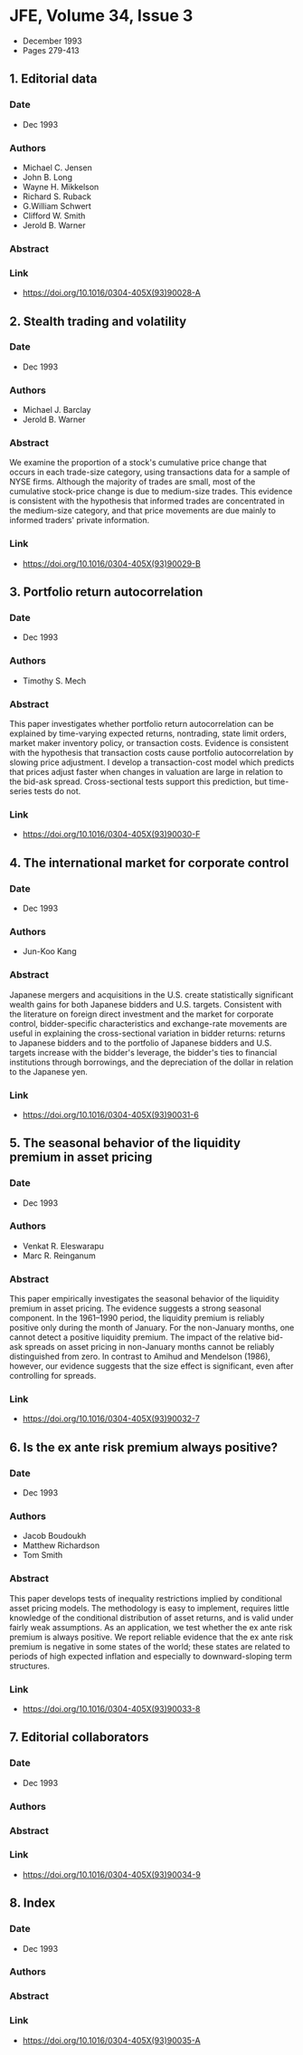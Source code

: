 # JFE, Volume 34, Issue 3
- December 1993
- Pages 279-413

## 1. Editorial data
### Date
- Dec 1993
### Authors
- Michael C. Jensen
- John B. Long
- Wayne H. Mikkelson
- Richard S. Ruback
- G.William Schwert
- Clifford W. Smith
- Jerold B. Warner
### Abstract

### Link
- https://doi.org/10.1016/0304-405X(93)90028-A

## 2. Stealth trading and volatility
### Date
- Dec 1993
### Authors
- Michael J. Barclay
- Jerold B. Warner
### Abstract
We examine the proportion of a stock's cumulative price change that occurs in each trade-size category, using transactions data for a sample of NYSE firms. Although the majority of trades are small, most of the cumulative stock-price change is due to medium-size trades. This evidence is consistent with the hypothesis that informed trades are concentrated in the medium-size category, and that price movements are due mainly to informed traders' private information.
### Link
- https://doi.org/10.1016/0304-405X(93)90029-B

## 3. Portfolio return autocorrelation
### Date
- Dec 1993
### Authors
- Timothy S. Mech
### Abstract
This paper investigates whether portfolio return autocorrelation can be explained by time-varying expected returns, nontrading, state limit orders, market maker inventory policy, or transaction costs. Evidence is consistent with the hypothesis that transaction costs cause portfolio autocorrelation by slowing price adjustment. I develop a transaction-cost model which predicts that prices adjust faster when changes in valuation are large in relation to the bid-ask spread. Cross-sectional tests support this prediction, but time-series tests do not.
### Link
- https://doi.org/10.1016/0304-405X(93)90030-F

## 4. The international market for corporate control
### Date
- Dec 1993
### Authors
- Jun-Koo Kang
### Abstract
Japanese mergers and acquisitions in the U.S. create statistically significant wealth gains for both Japanese bidders and U.S. targets. Consistent with the literature on foreign direct investment and the market for corporate control, bidder-specific characteristics and exchange-rate movements are useful in explaining the cross-sectional variation in bidder returns: returns to Japanese bidders and to the portfolio of Japanese bidders and U.S. targets increase with the bidder's leverage, the bidder's ties to financial institutions through borrowings, and the depreciation of the dollar in relation to the Japanese yen.
### Link
- https://doi.org/10.1016/0304-405X(93)90031-6

## 5. The seasonal behavior of the liquidity premium in asset pricing
### Date
- Dec 1993
### Authors
- Venkat R. Eleswarapu
- Marc R. Reinganum
### Abstract
This paper empirically investigates the seasonal behavior of the liquidity premium in asset pricing. The evidence suggests a strong seasonal component. In the 1961–1990 period, the liquidity premium is reliably positive only during the month of January. For the non-January months, one cannot detect a positive liquidity premium. The impact of the relative bid-ask spreads on asset pricing in non-January months cannot be reliably distinguished from zero. In contrast to Amihud and Mendelson (1986), however, our evidence suggests that the size effect is significant, even after controlling for spreads.
### Link
- https://doi.org/10.1016/0304-405X(93)90032-7

## 6. Is the ex ante risk premium always positive?
### Date
- Dec 1993
### Authors
- Jacob Boudoukh
- Matthew Richardson
- Tom Smith
### Abstract
This paper develops tests of inequality restrictions implied by conditional asset pricing models. The methodology is easy to implement, requires little knowledge of the conditional distribution of asset returns, and is valid under fairly weak assumptions. As an application, we test whether the ex ante risk premium is always positive. We report reliable evidence that the ex ante risk premium is negative in some states of the world; these states are related to periods of high expected inflation and especially to downward-sloping term structures.
### Link
- https://doi.org/10.1016/0304-405X(93)90033-8

## 7. Editorial collaborators
### Date
- Dec 1993
### Authors
### Abstract

### Link
- https://doi.org/10.1016/0304-405X(93)90034-9

## 8. Index
### Date
- Dec 1993
### Authors
### Abstract

### Link
- https://doi.org/10.1016/0304-405X(93)90035-A

